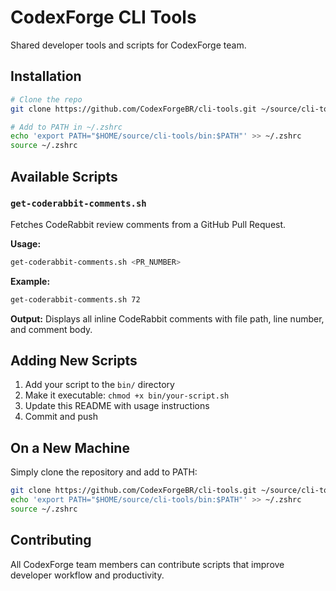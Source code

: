 # CodexForge CLI Tools

Shared developer tools and scripts for CodexForge team.

## Installation

```bash
# Clone the repo
git clone https://github.com/CodexForgeBR/cli-tools.git ~/source/cli-tools

# Add to PATH in ~/.zshrc
echo 'export PATH="$HOME/source/cli-tools/bin:$PATH"' >> ~/.zshrc
source ~/.zshrc
```

## Available Scripts

### `get-coderabbit-comments.sh`

Fetches CodeRabbit review comments from a GitHub Pull Request.

**Usage:**
```bash
get-coderabbit-comments.sh <PR_NUMBER>
```

**Example:**
```bash
get-coderabbit-comments.sh 72
```

**Output:** Displays all inline CodeRabbit comments with file path, line number, and comment body.

## Adding New Scripts

1. Add your script to the `bin/` directory
2. Make it executable: `chmod +x bin/your-script.sh`
3. Update this README with usage instructions
4. Commit and push

## On a New Machine

Simply clone the repository and add to PATH:

```bash
git clone https://github.com/CodexForgeBR/cli-tools.git ~/source/cli-tools
echo 'export PATH="$HOME/source/cli-tools/bin:$PATH"' >> ~/.zshrc
source ~/.zshrc
```

## Contributing

All CodexForge team members can contribute scripts that improve developer workflow and productivity.
